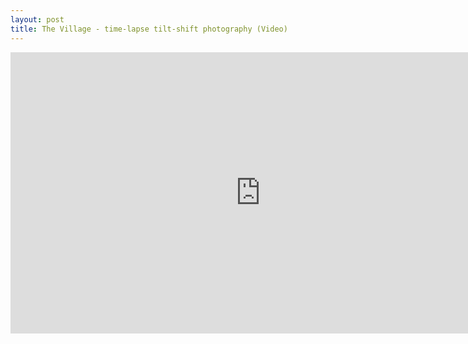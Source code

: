 ```yaml
---
layout: post
title: The Village - time-lapse tilt-shift photography (Video)
---
```


<iframe src="http://player.vimeo.com/video/25945509?title=0&amp;byline=0&amp;portrait=0" width="800" height="450" frameborder="0"></iframe>